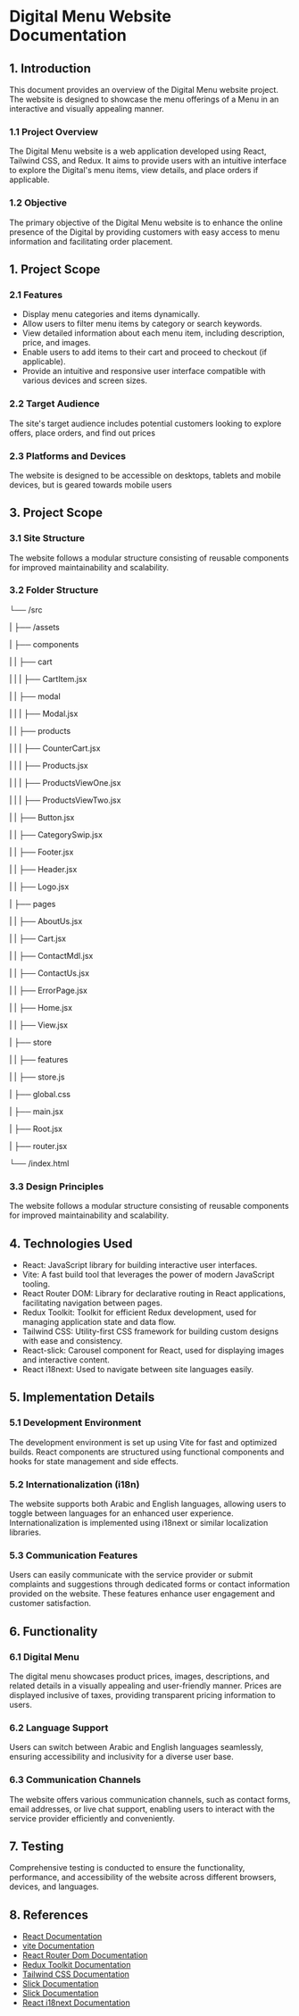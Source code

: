# Digital Menu Website Documentation

## 1. Introduction

This document provides an overview of the Digital Menu website project. The website is designed to showcase the menu offerings of a Menu in an interactive and visually appealing manner.

### 1.1 Project Overview

The Digital Menu website is a web application developed using React, Tailwind CSS, and Redux. It aims to provide users with an intuitive interface to explore the Digital's menu items, view details, and place orders if applicable.

### 1.2 Objective

The primary objective of the Digital Menu website is to enhance the online presence of the Digital by providing customers with easy access to menu information and facilitating order placement.

## 1. Project Scope

### 2.1 Features

- Display menu categories and items dynamically.
- Allow users to filter menu items by category or search keywords.
- View detailed information about each menu item, including description, price, and images.
- Enable users to add items to their cart and proceed to checkout (if applicable).
- Provide an intuitive and responsive user interface compatible with various devices and screen sizes.

### 2.2 Target Audience

The site's target audience includes potential customers looking to explore offers, place orders, and find out prices

### 2.3 Platforms and Devices

The website is designed to be accessible on desktops, tablets and mobile devices, but is geared towards mobile users

## 3. Project Scope

### 3.1 Site Structure

The website follows a modular structure consisting of reusable components for improved maintainability and scalability.

### 3.2 Folder Structure

└── /src

| ├── /assets

| ├── components

| | ├── cart

| | | ├── CartItem.jsx

| | ├── modal

| | | ├── Modal.jsx

| | ├── products

| | | ├── CounterCart.jsx

| | | ├── Products.jsx

| | | ├── ProductsViewOne.jsx

| | | ├── ProductsViewTwo.jsx

| | ├── Button.jsx

| | ├── CategorySwip.jsx

| | ├── Footer.jsx

| | ├── Header.jsx

| | ├── Logo.jsx

| ├── pages

| | ├── AboutUs.jsx

| | ├── Cart.jsx

| | ├── ContactMdl.jsx

| | ├── ContactUs.jsx

| | ├── ErrorPage.jsx

| | ├── Home.jsx

| | ├── View.jsx

| ├── store

| | ├── features

| | ├── store.js

| ├── global.css

| ├── main.jsx

| ├── Root.jsx

| ├── router.jsx

└── /index.html

### 3.3 Design Principles

The website follows a modular structure consisting of reusable components for improved maintainability and scalability.

## 4. Technologies Used

- React: JavaScript library for building interactive user interfaces.
- Vite: A fast build tool that leverages the power of modern JavaScript tooling.
- React Router DOM: Library for declarative routing in React applications, facilitating navigation between pages.
- Redux Toolkit: Toolkit for efficient Redux development, used for managing application state and data flow.
- Tailwind CSS: Utility-first CSS framework for building custom designs with ease and consistency.
- React-slick: Carousel component for React, used for displaying images and interactive content.
- React i18next: Used to navigate between site languages easily.

## 5. Implementation Details

### 5.1 Development Environment

The development environment is set up using Vite for fast and optimized builds. React components are structured using functional components and hooks for state management and side effects.

### 5.2 Internationalization (i18n)

The website supports both Arabic and English languages, allowing users to toggle between languages for an enhanced user experience. Internationalization is implemented using i18next or similar localization libraries.

### 5.3 Communication Features

Users can easily communicate with the service provider or submit complaints and suggestions through dedicated forms or contact information provided on the website. These features enhance user engagement and customer satisfaction.

## 6. Functionality

### 6.1 Digital Menu

The digital menu showcases product prices, images, descriptions, and related details in a visually appealing and user-friendly manner. Prices are displayed inclusive of taxes, providing transparent pricing information to users.

### 6.2 Language Support

Users can switch between Arabic and English languages seamlessly, ensuring accessibility and inclusivity for a diverse user base.

### 6.3 Communication Channels

The website offers various communication channels, such as contact forms, email addresses, or live chat support, enabling users to interact with the service provider efficiently and conveniently.

## 7. Testing

Comprehensive testing is conducted to ensure the functionality, performance, and accessibility of the website across different browsers, devices, and languages.

## 8. References

- [React Documentation](https://reactjs.org/docs/getting-started.html)
- [vite Documentation](https://vitejs.dev/)
- [React Router Dom Documentation](https://reactrouter.com/en/main)
- [Redux Toolkit Documentation](https://redux-toolkit.js.org/usage/usage-guide)
- [Tailwind CSS Documentation](https://tailwindcss.com/docs/installation)
- [Slick Documentation](https://kenwheeler.github.io/slick/)
- [Slick Documentation](https://kenwheeler.github.io/slick/)
- [React i18next Documentation](https://react.i18next.com/)
